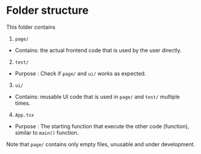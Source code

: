 # Folder structure

This folder contains
1.	`page/`
-	Contains: the actual frontend code that is used by the user directly.
2.	`test/`
-	Purpose : Check if `page/` and `ui/` works as expected.
3.	`ui/`
-	Contains: reusable UI code that is used in `page/` and `test/` multiple times.
4.  `App.tsx`
-   Purpose : The starting function that execute the other code (function), similar to `main()` function.

Note that `page/` contains only empty files, unusable and under development.
